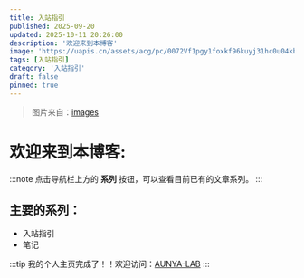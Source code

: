 ```yaml
---
title: 入站指引
published: 2025-09-20
updated: 2025-10-11 20:26:00
description: '欢迎来到本博客'
image: 'https://uapis.cn/assets/acg/pc/0072Vf1pgy1foxkf96kuyj31hc0u04kb.jpg'
tags: [入站指引]
category: '入站指引'
draft: false 
pinned: true
---
```

> 图片来自：[images](https://uapis.cn/assets/acg/pc/0072Vf1pgy1foxkf96kuyj31hc0u04kb.jpg)
# 欢迎来到本博客:
:::note
点击导航栏上方的 **系列** 按钮，可以查看目前已有的文章系列。
:::
## 主要的系列：
- 入站指引
- 笔记

:::tip
我的个人主页完成了！！欢迎访问：[AUNYA-LAB](/lab/)
:::
